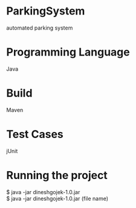 # ParkingSystem
automated parking system

# Programming Language
Java

# Build
Maven

# Test Cases
jUnit

# Running the project
$ java -jar dineshgojek-1.0.jar
<br/>
$ java -jar dineshgojek-1.0.jar (file name)

